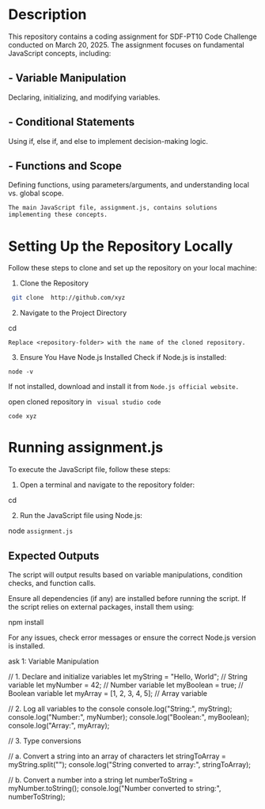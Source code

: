 # Description

This repository contains a coding assignment for SDF-PT10 Code Challenge conducted on March 20, 2025. The assignment focuses on fundamental JavaScript concepts, including:

## - Variable Manipulation 
 Declaring, initializing, and modifying variables.

## - Conditional Statements 
Using if, else if, and else to implement decision-making logic.

## - Functions and Scope 
Defining functions, using parameters/arguments, and understanding local vs. global scope.


`The main JavaScript file, assignment.js, contains solutions implementing these concepts.`



# Setting Up the Repository Locally

Follow these steps to clone and set up the repository on your local machine:

1. Clone the Repository

```bash
 git clone  http://github.com/xyz 
  ```



2. Navigate to the Project Directory

cd <repository-folder>

`Replace <repository-folder> with the name of the cloned repository.`


3. Ensure You Have Node.js Installed
Check if Node.js is installed:

``` node -v ```

If not installed, download and install it from ```
 Node.js official website. ```

 open cloned repository in ` visual studio code`

 ```code xyz ```



# Running assignment.js

To execute the JavaScript file, follow these steps:

1. Open a terminal and navigate to the repository folder:

cd <repository-folder>


2. Run the JavaScript file using Node.js:

node `assignment.js`



## Expected Outputs

The script will output results based on variable manipulations, condition checks, and function calls.

Ensure all dependencies (if any) are installed before running the script. If the script relies on external packages, install them using:

npm install

For any issues, check error messages or ensure the correct Node.js version is installed.




ask 1: Variable Manipulation

// 1. Declare and initialize variables
let myString = "Hello, World";  // String variable
let myNumber = 42;              // Number variable
let myBoolean = true;           // Boolean variable
let myArray = [1, 2, 3, 4, 5];  // Array variable

// 2. Log all variables to the console
console.log("String:", myString);
console.log("Number:", myNumber);
console.log("Boolean:", myBoolean);
console.log("Array:", myArray);

// 3. Type conversions

// a. Convert a string into an array of characters
let stringToArray = myString.split("");
console.log("String converted to array:", stringToArray);

// b. Convert a number into a string
let numberToString = myNumber.toString();
console.log("Number converted to string:", numberToString);